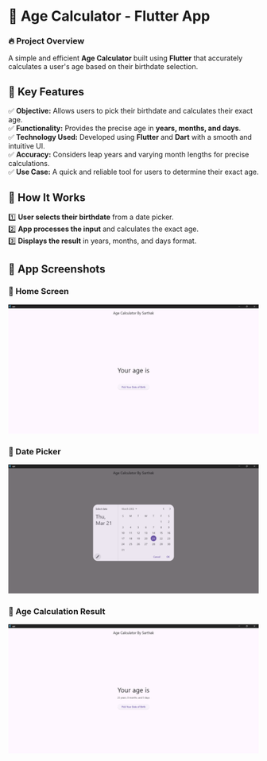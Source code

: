 # 📅 **Age Calculator - Flutter App**  

### 🔥 **Project Overview**  
A simple and efficient **Age Calculator** built using **Flutter** that accurately calculates a user's age based on their birthdate selection.  

## 🚀 **Key Features**  

✅ **Objective:** Allows users to pick their birthdate and calculates their exact age.  
✅ **Functionality:** Provides the precise age in **years, months, and days**.  
✅ **Technology Used:** Developed using **Flutter** and **Dart** with a smooth and intuitive UI.  
✅ **Accuracy:** Considers leap years and varying month lengths for precise calculations.  
✅ **Use Case:** A quick and reliable tool for users to determine their exact age.  

## 📌 **How It Works**  
1️⃣ **User selects their birthdate** from a date picker.  
2️⃣ **App processes the input** and calculates the exact age.  
3️⃣ **Displays the result** in years, months, and days format.  

## 📸 **App Screenshots**  

### 📱 Home Screen  
![Home Screen](assests/home_screen.png)  

### 📅 Date Picker  
![Date Picker](assests/date_picker.png)  

### 🎯 Age Calculation Result  
![Age Calculation Result](assests/output.png)  

